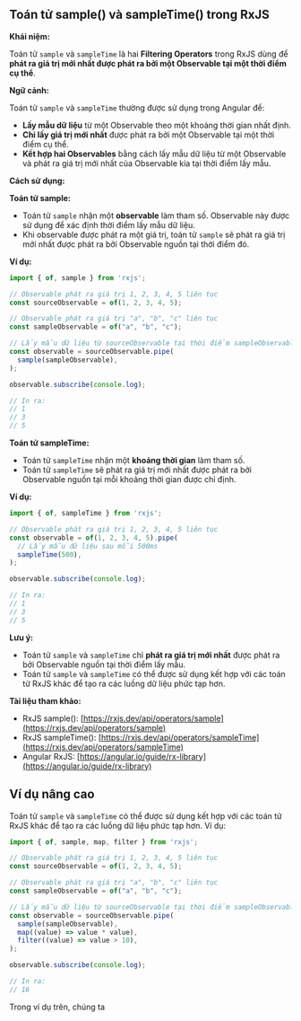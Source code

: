 ## Toán tử sample() và sampleTime() trong RxJS

**Khái niệm:**

Toán tử `sample` và `sampleTime` là hai **Filtering Operators** trong RxJS dùng để **phát ra giá trị mới nhất được phát ra bởi một Observable tại một thời điểm cụ thể**.

**Ngữ cảnh:**

Toán tử `sample` và `sampleTime` thường được sử dụng trong Angular để:

* **Lấy mẫu dữ liệu** từ một Observable theo một khoảng thời gian nhất định.
* **Chỉ lấy giá trị mới nhất** được phát ra bởi một Observable tại một thời điểm cụ thể.
* **Kết hợp hai Observables** bằng cách lấy mẫu dữ liệu từ một Observable và phát ra giá trị mới nhất của Observable kia tại thời điểm lấy mẫu.

**Cách sử dụng:**

**Toán tử sample:**

* Toán tử `sample` nhận một **observable** làm tham số. Observable này được sử dụng để xác định thời điểm lấy mẫu dữ liệu.
* Khi observable được phát ra một giá trị, toán tử `sample` sẽ phát ra giá trị mới nhất được phát ra bởi Observable nguồn tại thời điểm đó.

**Ví dụ:**

```typescript
import { of, sample } from 'rxjs';

// Observable phát ra giá trị 1, 2, 3, 4, 5 liên tục
const sourceObservable = of(1, 2, 3, 4, 5);

// Observable phát ra giá trị "a", "b", "c" liên tục
const sampleObservable = of("a", "b", "c");

// Lấy mẫu dữ liệu từ sourceObservable tại thời điểm sampleObservable phát ra một giá trị
const observable = sourceObservable.pipe(
  sample(sampleObservable),
);

observable.subscribe(console.log);

// In ra:
// 1
// 3
// 5
```

**Toán tử sampleTime:**

* Toán tử `sampleTime` nhận một **khoảng thời gian** làm tham số.
* Toán tử `sampleTime` sẽ phát ra giá trị mới nhất được phát ra bởi Observable nguồn tại mỗi khoảng thời gian được chỉ định.

**Ví dụ:**

```typescript
import { of, sampleTime } from 'rxjs';

// Observable phát ra giá trị 1, 2, 3, 4, 5 liên tục
const observable = of(1, 2, 3, 4, 5).pipe(
  // Lấy mẫu dữ liệu sau mỗi 500ms
  sampleTime(500),
);

observable.subscribe(console.log);

// In ra:
// 1
// 3
// 5
```

**Lưu ý:**

* Toán tử `sample` và `sampleTime` chỉ **phát ra giá trị mới nhất** được phát ra bởi Observable nguồn tại thời điểm lấy mẫu.
* Toán tử `sample` và `sampleTime` có thể được sử dụng kết hợp với các toán tử RxJS khác để tạo ra các luồng dữ liệu phức tạp hơn.

**Tài liệu tham khảo:**

* RxJS sample(): [https://rxjs.dev/api/operators/sample](https://rxjs.dev/api/operators/sample)
* RxJS sampleTime(): [https://rxjs.dev/api/operators/sampleTime](https://rxjs.dev/api/operators/sampleTime)
* Angular RxJS: [https://angular.io/guide/rx-library](https://angular.io/guide/rx-library)

## Ví dụ nâng cao

Toán tử `sample` và `sampleTime` có thể được sử dụng kết hợp với các toán tử RxJS khác để tạo ra các luồng dữ liệu phức tạp hơn. Ví dụ:

```typescript
import { of, sample, map, filter } from 'rxjs';

// Observable phát ra giá trị 1, 2, 3, 4, 5 liên tục
const sourceObservable = of(1, 2, 3, 4, 5);

// Observable phát ra giá trị "a", "b", "c" liên tục
const sampleObservable = of("a", "b", "c");

// Lấy mẫu dữ liệu từ sourceObservable tại thời điểm sampleObservable phát ra một giá trị, sau đó lấy bình phương của giá trị và chỉ lấy các giá trị lớn hơn 10
const observable = sourceObservable.pipe(
  sample(sampleObservable),
  map((value) => value * value),
  filter((value) => value > 10),
);

observable.subscribe(console.log);

// In ra:
// 16
```

Trong ví dụ trên, chúng ta